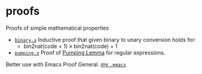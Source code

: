 # proofs
Proofs of simple mathematical properties

- [`binary.v`](binary.v) Inductive proof that given binary to unary conversion holds for:
  - bin2nat(code + 1) ≡ bin2nat(code) + 1
- [`pumping.v`](pumping.v) Proof of [Pumping Lemma](https://en.wikipedia.org/wiki/Pumping_lemma) for regular expressions.

Better use with Emacs Proof General. [my `.emacs`](https://raw.githubusercontent.com/dk14/emacs-init/master/.emacs)
